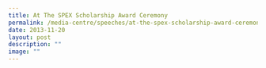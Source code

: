 ```yaml
---
title: At The SPEX Scholarship Award Ceremony
permalink: /media-centre/speeches/at-the-spex-scholarship-award-ceremony/
date: 2013-11-20
layout: post
description: ""
image: ""
---
```

